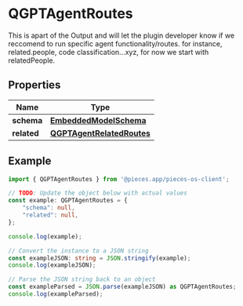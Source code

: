 
# QGPTAgentRoutes

This is apart of the Output and will let the plugin developer know if we reccomend to run specific agent functionality/routes. for instance, related.people, code classification...xyz, for now we start with relatedPeople.

## Properties

Name | Type
------------ | -------------
**schema** | [**EmbeddedModelSchema**](EmbeddedModelSchema)
**related** | [**QGPTAgentRelatedRoutes**](QGPTAgentRelatedRoutes)

## Example

```typescript
import { QGPTAgentRoutes } from '@pieces.app/pieces-os-client';

// TODO: Update the object below with actual values
const example: QGPTAgentRoutes = {
    "schema": null,
    "related": null,
};

console.log(example);

// Convert the instance to a JSON string
const exampleJSON: string = JSON.stringify(example);
console.log(exampleJSON);

// Parse the JSON string back to an object
const exampleParsed = JSON.parse(exampleJSON) as QGPTAgentRoutes;
console.log(exampleParsed);
```


